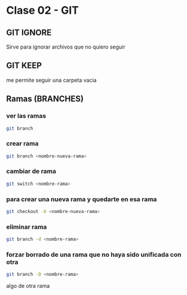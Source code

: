 # Clase 02 - GIT

## GIT IGNORE

Sirve para ignorar archivos que no quiero seguir

## GIT KEEP
me permite seguir una carpeta vacia

## Ramas (BRANCHES)

### ver las ramas
```sh
git branch
```
### crear rama
```sh
git branch <nombre-nueva-rama>
```
### cambiar de rama
```sh
git switch <nombre-rama>
```

### para crear una nueva rama y quedarte en esa rama
```sh
git checkout -b <nombre-nueva-rama>
```

### eliminar rama
```sh
git branch -d <nombre-rama>
```

### forzar borrado de una rama que no haya sido unificada con otra
```sh
git branch -D <nombre-rama>
```

algo de otra rama 
